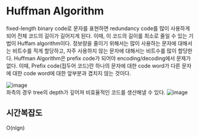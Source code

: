 # Huffman Algorithm
fixed-length binary code로 문자를 표현하면 redundancy code를 많이 사용하게 되어 전체 코드의 길이가 길어지게 된다. 이때, 이 코드의 길이를 최소로 줄일 수 있는 기법이 Huffam algorithm이다.
정보량을 줄이기 위해서는 많이 사용하는 문자에 대해서는 비트수를 적게 할당하고, 자주 사용하지 않는 문자에 대해서는 비트수를 많이 할당한다.
Huffman Algorithm은 prefix code가 되어야 encoding/decoding에서 문제가 없다. 이때, Prefix code(접두어 코드)란 하나의 문자에 대한 code word가 다른 문자에 대한 code word에 대한 앞부분과 겹치지 않는 것이다.

![image](https://user-images.githubusercontent.com/74875490/173407695-2c4c8722-1a12-4e85-9f50-fd13bb3569a1.png)<br>
좌측의 경우 tree의 depth가 깊어져 비효율적인 코드를 생산해낼 수 있다.
![image](https://user-images.githubusercontent.com/74875490/173283779-ea776b56-6dd2-4279-8aa4-69f31de9a668.png)<br>

## 시간복잡도
O(nlgn)